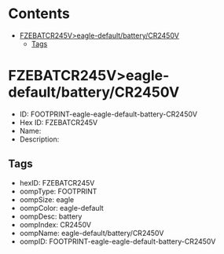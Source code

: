 



Contents
========

* [FZEBATCR245V>eagle-default/battery/CR2450V](#fzebatcr245veagle-defaultbatterycr2450v)
	* [Tags](#tags)

# FZEBATCR245V>eagle-default/battery/CR2450V

- ID: FOOTPRINT-eagle-eagle-default-battery-CR2450V
- Hex ID: FZEBATCR245V
- Name: 
- Description: 

## Tags

- hexID: FZEBATCR245V
- oompType: FOOTPRINT
- oompSize: eagle
- oompColor: eagle-default
- oompDesc: battery
- oompIndex: CR2450V
- oompName: eagle-default/battery/CR2450V
- oompID: FOOTPRINT-eagle-eagle-default-battery-CR2450V
